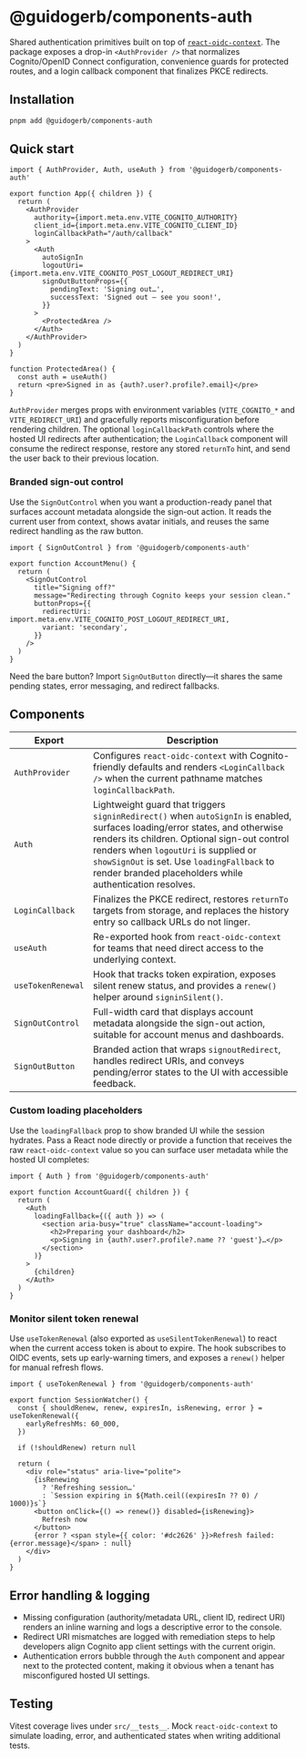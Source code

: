 # @guidogerb/components-auth

Shared authentication primitives built on top of [`react-oidc-context`](https://github.com/authts/react-oidc-context).
The package exposes a drop-in `<AuthProvider />` that normalizes Cognito/OpenID Connect configuration,
convenience guards for protected routes, and a login callback component that finalizes PKCE redirects.

## Installation

```bash
pnpm add @guidogerb/components-auth
```

## Quick start

```tsx
import { AuthProvider, Auth, useAuth } from '@guidogerb/components-auth'

export function App({ children }) {
  return (
    <AuthProvider
      authority={import.meta.env.VITE_COGNITO_AUTHORITY}
      client_id={import.meta.env.VITE_COGNITO_CLIENT_ID}
      loginCallbackPath="/auth/callback"
    >
      <Auth
        autoSignIn
        logoutUri={import.meta.env.VITE_COGNITO_POST_LOGOUT_REDIRECT_URI}
        signOutButtonProps={{
          pendingText: 'Signing out…',
          successText: 'Signed out — see you soon!',
        }}
      >
        <ProtectedArea />
      </Auth>
    </AuthProvider>
  )
}

function ProtectedArea() {
  const auth = useAuth()
  return <pre>Signed in as {auth?.user?.profile?.email}</pre>
}
```

`AuthProvider` merges props with environment variables (`VITE_COGNITO_*` and `VITE_REDIRECT_URI`) and
gracefully reports misconfiguration before rendering children. The optional `loginCallbackPath`
controls where the hosted UI redirects after authentication; the `LoginCallback` component will
consume the redirect response, restore any stored `returnTo` hint, and send the user back to their
previous location.

### Branded sign-out control

Use the `SignOutControl` when you want a production-ready panel that surfaces
account metadata alongside the sign-out action. It reads the current user from
context, shows avatar initials, and reuses the same redirect handling as the raw
button.

```tsx
import { SignOutControl } from '@guidogerb/components-auth'

export function AccountMenu() {
  return (
    <SignOutControl
      title="Signing off?"
      message="Redirecting through Cognito keeps your session clean."
      buttonProps={{
        redirectUri: import.meta.env.VITE_COGNITO_POST_LOGOUT_REDIRECT_URI,
        variant: 'secondary',
      }}
    />
  )
}
```

Need the bare button? Import `SignOutButton` directly—it shares the same pending
states, error messaging, and redirect fallbacks.

## Components

| Export            | Description                                                                                                                                                                                                                                                                                                                     |
| ----------------- | ------------------------------------------------------------------------------------------------------------------------------------------------------------------------------------------------------------------------------------------------------------------------------------------------------------------------------- |
| `AuthProvider`    | Configures `react-oidc-context` with Cognito-friendly defaults and renders `<LoginCallback />` when the current pathname matches `loginCallbackPath`.                                                                                                                                                                           |
| `Auth`            | Lightweight guard that triggers `signinRedirect()` when `autoSignIn` is enabled, surfaces loading/error states, and otherwise renders its children. Optional sign-out control renders when `logoutUri` is supplied or `showSignOut` is set. Use `loadingFallback` to render branded placeholders while authentication resolves. |
| `LoginCallback`   | Finalizes the PKCE redirect, restores `returnTo` targets from storage, and replaces the history entry so callback URLs do not linger.                                                                                                                                                                                           |
| `useAuth`         | Re-exported hook from `react-oidc-context` for teams that need direct access to the underlying context.                                                                                                                                                                                                                         |
| `useTokenRenewal` | Hook that tracks token expiration, exposes silent renew status, and provides a `renew()` helper around `signinSilent()`.                                                                                                                                                                                                        |
| `SignOutControl`  | Full-width card that displays account metadata alongside the sign-out action, suitable for account menus and dashboards.                                                                                                                                                                                                        |
| `SignOutButton`   | Branded action that wraps `signoutRedirect`, handles redirect URIs, and conveys pending/error states to the UI with accessible feedback.                                                                                                                                                                                        |

### Custom loading placeholders

Use the `loadingFallback` prop to show branded UI while the session hydrates. Pass a
React node directly or provide a function that receives the raw `react-oidc-context`
value so you can surface user metadata while the hosted UI completes:

```tsx
import { Auth } from '@guidogerb/components-auth'

export function AccountGuard({ children }) {
  return (
    <Auth
      loadingFallback={({ auth }) => (
        <section aria-busy="true" className="account-loading">
          <h2>Preparing your dashboard</h2>
          <p>Signing in {auth?.user?.profile?.name ?? 'guest'}…</p>
        </section>
      )}
    >
      {children}
    </Auth>
  )
}
```

### Monitor silent token renewal

Use `useTokenRenewal` (also exported as `useSilentTokenRenewal`) to react when the
current access token is about to expire. The hook subscribes to OIDC events, sets
up early-warning timers, and exposes a `renew()` helper for manual refresh flows.

```tsx
import { useTokenRenewal } from '@guidogerb/components-auth'

export function SessionWatcher() {
  const { shouldRenew, renew, expiresIn, isRenewing, error } = useTokenRenewal({
    earlyRefreshMs: 60_000,
  })

  if (!shouldRenew) return null

  return (
    <div role="status" aria-live="polite">
      {isRenewing
        ? 'Refreshing session…'
        : `Session expiring in ${Math.ceil((expiresIn ?? 0) / 1000)}s`}
      <button onClick={() => renew()} disabled={isRenewing}>
        Refresh now
      </button>
      {error ? <span style={{ color: '#dc2626' }}>Refresh failed: {error.message}</span> : null}
    </div>
  )
}
```

## Error handling & logging

- Missing configuration (authority/metadata URL, client ID, redirect URI) renders an inline warning and logs a descriptive error to the console.
- Redirect URI mismatches are logged with remediation steps to help developers align Cognito app client settings with the current origin.
- Authentication errors bubble through the `Auth` component and appear next to the protected content, making it obvious when a tenant has misconfigured hosted UI settings.

## Testing

Vitest coverage lives under `src/__tests__`. Mock `react-oidc-context` to simulate loading, error,
and authenticated states when writing additional tests.
